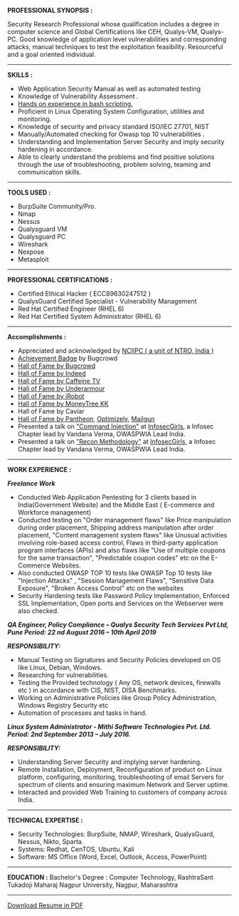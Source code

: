                                           

**PROFESSIONAL SYNOPSIS :**

Security Research Professional whose qualification includes a degree in computer science and Global Certifications like CEH, Qualys-VM, Qualys-PC. Good knowledge of application level vulnerabilities and corresponding attacks, manual techniques to test the exploitation feasibility. Resourceful and a goal oriented individual. 

***

**SKILLS :**

- Web Application Security Manual as well as automated testing
- Knowledge of Vulnerability Assessment .
- [Hands on experience in bash scripting.](https://github.com/komal-armarkar/vulnerability-recon-bash)
- Proficient in Linux Operating System Configuration, utilities and monitoring.
- Knowledge of security and privacy standard ISO/IEC 27701, NIST
- Manually/Automated checking for Owasp top 10 vulnerabilities .
- Understanding and Implementation Server Security and imply security hardening in accordance.
- Able to clearly understand the problems and find positive solutions through the use of troubleshooting, problem solving, teaming and communication skills.

***

**TOOLS USED :**

- BurpSuite Community/Pro.
- Nmap
- Nessus
- Qualysguard VM 
- Qualysguard PC
- Wireshark
- Nexpose
- Metasploit

***

**PROFESSIONAL CERTIFICATIONS :**

- Certified Ethical Hacker ( ECC89630247512 )
- QualysGuard Certified Specialist - Vulnerability Management
- Red Hat Certified Engineer (RHEL 6)
- Red Hat Certified System Administrator (RHEL 6)

***

**Accomplishments :**

- Appreciated and acknowledged by [NCIIPC ( a unit of NTRO, India )](https://github.com/komal-armarkar/komal-armarkar.github.io/blob/master/nciipc_july2019_newsletter.png)
- [Achievement Badge](https://bugcrowd.com/Infosec_Komal) by Bugcrowd
- [Hall of Fame by Bugcrowd](https://github.com/komal-armarkar/komal-armarkar.github.io/blob/master/bugcrowd_ack.png)
- [Hall of Fame by Indeed](https://github.com/komal-armarkar/komal-armarkar.github.io/blob/master/indeed_hall_of_fame.png)
- [Hall of Fame by Caffeine TV](https://github.com/komal-armarkar/komal-armarkar.github.io/blob/master/caffeine_hall_of_fame.png)
- [Hall of Fame by Underarmour](https://github.com/komal-armarkar/komal-armarkar.github.io/blob/master/Underarmour_ack.png)
- [Hall of Fame by iRobot](https://github.com/komal-armarkar/komal-armarkar.github.io/blob/master/irobot_hall_of_fame.png)
- [Hall of Fame by MoneyTree KK](https://github.com/komal-armarkar/komal-armarkar.github.io/blob/master/Moneytree_ack.png)
- Hall of Fame by Caviar
- [Hall of Fame by Pantheon](https://github.com/komal-armarkar/komal-armarkar.github.io/blob/master/Pantheon_ack.png), [Optimizely](https://github.com/komal-armarkar/komal-armarkar.github.io/blob/master/optimizely_hall_of_fame.png), [Mailgun](https://github.com/komal-armarkar/komal-armarkar.github.io/blob/master/mailgun_ack.png)
- Presented a talk on ["Command Injection"](https://www.slideshare.net/KomalArmarkar/) at [InfosecGirls](https://www.infosecgirls.in/), a Infosec Chapter lead by Vandana Verma, OWASPWIA Lead India.
- Presented a talk on ["Recon Methodology"](https://www.slideshare.net/KomalArmarkar/) at [InfosecGirls](https://www.infosecgirls.in/), a Infosec Chapter lead by Vandana Verma, OWASPWIA Lead India.

***

**WORK EXPERIENCE :**

***Freelance Work***

- Conducted Web Application Pentesting for 3 clients based in India(Government Website) and the Middle East ( E-commerce and Workforce management)
- Conducted testing on "Order management flaws" like Price manipulation during order placement, Shipping address manipulation after order placement, "Content management system flaws" like Unusual activities involving role-based access control, Flaws in third-party application program interfaces (APIs) and also flaws like "Use of multiple coupons for the same transaction", "Predictable coupon codes" etc on the E-Commerce Websites.
- Also conducted OWASP TOP 10 tests like OWASP Top 10 tests like "Injection Attacks" , "Session Management Flaws", "Sensitive Data Exposure", "Broken Access Control" etc on the websites
- Security Hardening tests like Password Policy Implementation, Enforced SSL Implementation, Open ports and Services on the Webserver were also checked. 

***QA Engineer, Policy Compliance – Qualys Security Tech Services Pvt Ltd, Pune
Period: 22 nd August 2016 – 10th April 2019***

***RESPONSIBILITY:***

- Manual Testing on Signatures and Security Policies developed on OS like Linux, Debian,  Windows.
- Researching for vulnerabilities.
- Testing the Provided technology ( Any OS, network devices, firewalls etc ) in accordance with CIS, NIST, DISA Benchmarks.
- Working on Administrative Policies like Group Policy Administration, Windows Registry Security etc
- Automation of processes and tasks in hand.

***Linux System Administrator - Mithi Software Technologies Pvt. Ltd.
Period: 2nd September 2013 – July 2016.***

***RESPONSIBILITY:***

- Understanding Server Security and implying server hardening.
- Remote Installation, Deployment, Reconfiguration of product on Linux platform, configuring, monitoring, troubleshooting of email Servers for spectrum of clients and ensuring maximum Network and Server uptime.
- Interacted and provided Web Training to customers of company across India.

***

**TECHNICAL EXPERTISE :**

- Security Technologies: BurpSuite, NMAP, Wireshark, QualysGuard, Nessus, Nikto, Sparta.
- Systems: Redhat, CenTOS, Ubuntu, Kali 
- Software: MS Office (Word, Excel, Outlook, Access, PowerPoint)

***

**EDUCATION :**
Bachelor's Degree : Computer Technology, RashtraSant Tukadoji Maharaj Nagpur University, Nagpur, Maharashtra

***
[Download Resume in PDF](https://github.com/komal-armarkar/Komal-Armarkar/blob/master/Komal_Armarkar_Resume.pdf)
